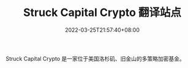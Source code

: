 ﻿---
weight: 
title: "Struck Capital Crypto 翻译站点"
description: "Struck Capital Crypto 是一家位于美国洛杉矶、旧金山的多策略加密基金。"
date: 2022-03-25T21:57:40+08:00
lastmod: 2022-03-25T16:45:40+08:00
draft: false
authors: ["Metabd"]
featuredImage: "ddc.png"
link: ""
tags: ["投资机构","Struck Capital Crypto 翻译站点"]
categories: ["navigation"]
navigation: ["投资机构"]
lightgallery: true
toc: true
pinned: false
recommend: false
recommend1: false
---
Struck Capital Crypto 是一家位于美国洛杉矶、旧金山的多策略加密基金。
